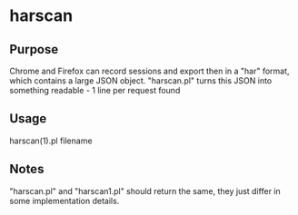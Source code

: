 # harscan
## Purpose
Chrome and Firefox can record sessions and export then in a "har" format, which contains a large JSON object.  "harscan.pl" turns this JSON into something readable - 1 line per request found
## Usage
harscan(1).pl filename
## Notes
"harscan.pl" and "harscan1.pl" should return the same, they just differ in some implementation details.
